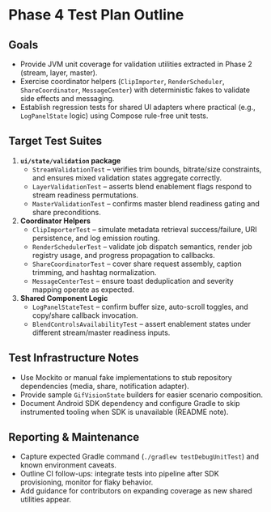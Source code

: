 # Phase 4 Test Plan Outline

## Goals
- Provide JVM unit coverage for validation utilities extracted in Phase 2 (stream, layer, master).
- Exercise coordinator helpers (`ClipImporter`, `RenderScheduler`, `ShareCoordinator`, `MessageCenter`) with deterministic fakes to validate side effects and messaging.
- Establish regression tests for shared UI adapters where practical (e.g., `LogPanelState` logic) using Compose rule-free unit tests.

## Target Test Suites
1. **`ui/state/validation` package**
   - `StreamValidationTest` – verifies trim bounds, bitrate/size constraints, and ensures mixed validation states aggregate correctly.
   - `LayerValidationTest` – asserts blend enablement flags respond to stream readiness permutations.
   - `MasterValidationTest` – confirms master blend readiness gating and share preconditions.
2. **Coordinator Helpers**
   - `ClipImporterTest` – simulate metadata retrieval success/failure, URI persistence, and log emission routing.
   - `RenderSchedulerTest` – validate job dispatch semantics, render job registry usage, and progress propagation to callbacks.
   - `ShareCoordinatorTest` – cover share request assembly, caption trimming, and hashtag normalization.
   - `MessageCenterTest` – ensure toast deduplication and severity mapping operate as expected.
3. **Shared Component Logic**
   - `LogPanelStateTest` – confirm buffer size, auto-scroll toggles, and copy/share callback invocation.
   - `BlendControlsAvailabilityTest` – assert enablement states under different stream/master readiness inputs.

## Test Infrastructure Notes
- Use Mockito or manual fake implementations to stub repository dependencies (media, share, notification adapter).
- Provide sample `GifVisionState` builders for easier scenario composition.
- Document Android SDK dependency and configure Gradle to skip instrumented tooling when SDK is unavailable (README note).

## Reporting & Maintenance
- Capture expected Gradle command (`./gradlew testDebugUnitTest`) and known environment caveats.
- Outline CI follow-ups: integrate tests into pipeline after SDK provisioning, monitor for flaky behavior.
- Add guidance for contributors on expanding coverage as new shared utilities appear.
